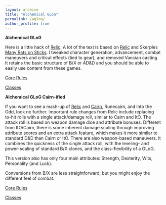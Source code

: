 ```yaml
---
layout: archive
title: "Alchemical GLoG"
permalink: /aglog/
author_profile: true
---
```


**Alchemical GLoG**

Here is a little hack of [Relic](https://lonely-adventurer.itch.io/relic-v3). A lot of the text is based on [Relic](https://lonely-adventurer.itch.io/relic-v3) and Skerples [Many Rats on Sticks](https://coinsandscrolls.blogspot.com/2019/10/osr-glog-based-homebrew-v2-many-rats-on.html). I tweaked character generation, advancement, combat maneuvers and critical effects (tied to gear), and removed Vancian casting. It retains the basic structure of B/X or AD&D and you should be able to easily use content from these games.

[Core Rules](https://alchemical-lich.github.io/aglog-rules/)

[Classes](https://alchemical-lich.github.io/aglog-classes/)


**Alchemical GLoG Cairn-ified**

If you want to see a mash-up of [Relic](https://lonely-adventurer.itch.io/relic-v3) and [Cairn](https://cairnrpg.com/), Runecairn, and Into the Odd, look no further. Important rule changes from Relic include replacing to-hit rolls with a single attack/damage roll, similar to Cairn and ItO. The attack roll is based on weapon damage dice and attribute bonuses. Different from ItO/Cairn, there is some inherent damage scaling through improving attribute scores and an extra attack feature, which makes it more similar to standard D&D than Cairn or ItO. There are also weapon-based maneuvers. It combines the quickness of the single attack roll, with the leveling- and power-scaling of standard B/X clones, and the class-flexibility of a GLoG.

This version also has only four main attributes: Strength, Dexterity, Wits, Personality (and Luck).

Conversions from B/X are less straightforward, but you might enjoy the different feel of combat.

[Core Rules](https://alchemical-lich.github.io/aglog-rules-nohit/)

[Classes](https://alchemical-lich.github.io/aglog-classes-nohit/)
